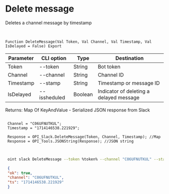 ﻿---
sidebar_position: 4
---

# Delete message
 Deletes a channel message by timestamp


<br/>


`Function DeleteMessage(Val Token, Val Channel, Val Timestamp, Val IsDelayed = False) Export`

 | Parameter | CLI option | Type | Destination |
 |-|-|-|-|
 | Token | --token | String | Bot token |
 | Channel | --channel | String | Channel ID |
 | Timestamp | --stamp | String | Timestamp or message ID |
 | IsDelayed | --issheduled | Boolean | Indicator of deleting a delayed message |

 
 Returns: Map Of KeyAndValue - Serialized JSON response from Slack





```bsl title="Code example"
 
 Channel = "C06UFNUTKUL";
 Timestamp = "1714146538.221929";
 
 Response = OPI_Slack.DeleteMessage(Token, Channel, Timestamp); //Map
 Response = OPI_Tools.JSONString(Response); //JSON string
 
```
	


```sh title="CLI command example"
 
 oint slack DeleteMessage --token %token% --channel "C06UFNUTKUL" --stamp "1714146538.221929" --issheduled %issheduled%

```

```json title="Result"
 {
 "ok": true,
 "channel": "C06UFNUTKUL",
 "ts": "1714146538.221929"
 }
```
